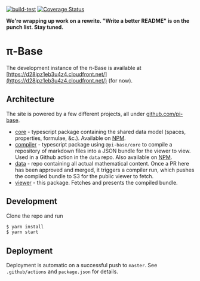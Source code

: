 [![build-test](https://github.com/pi-base/viewer/workflows/build-test/badge.svg)](https://github.com/pi-base/viewer/actions?query=branch%3Amaster)
[![Coverage Status](https://coveralls.io/repos/github/pi-base/viewer/badge.svg?branch=master)](https://coveralls.io/github/pi-base/viewer?branch=master)

**We're wrapping up work on a rewrite. "Write a better README" is on the punch list. Stay tuned.**

# π-Base

The development instance of the π-Base is available at [https://d28ipz1eb3u4z4.cloudfront.net/](https://d28ipz1eb3u4z4.cloudfront.net/) (for now).

## Architecture

The site is powered by a few different projects, all under  [github.com/pi-base](https://github.com/pi-base).

* [core](https://github.com/pi-base/core) - typescript package containing the shared data model (spaces, properties, formulae, &c.). Available on [NPM](https://www.npmjs.com/package/@pi-base/core).
* [compiler](https://github.com/pi-base/compiler) - typescript package using `@pi-base/core` to compile a repository of markdown files into a JSON bundle for the viewer to view. Used in a Github action in the `data` repo. Also available on [NPM](https://www.npmjs.com/package/@pi-base/compiler).
* [data](https://github.com/pi-base/data) - repo containing all actual mathematical content. Once a PR here has been approved and merged, it triggers a compiler run, which pushes the compiled bundle to S3 for the public viewer to fetch.
* [viewer](https://github.com/pi-base/viewer) - this package. Fetches and presents the compiled bundle.

## Development

Clone the repo and run

```bash
$ yarn install
$ yarn start
```

## Deployment

Deployment is automatic on a successful push to `master`. See `.github/actions` and `package.json` for details.

